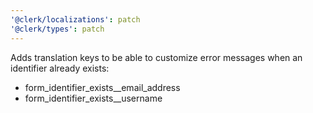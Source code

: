 ```yaml
---
'@clerk/localizations': patch
'@clerk/types': patch
---
```


Adds translation keys to be able to customize error messages when an identifier already exists:

- form_identifier_exists__email_address
- form_identifier_exists__username
